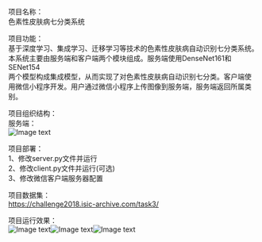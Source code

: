 项目名称：  
色素性皮肤病七分类系统
    
项目功能：  
基于深度学习、集成学习、迁移学习等技术的色素性皮肤病自动识别七分类系统。  
本系统主要由服务端和客户端两个模块组成。服务端使用DenseNet161和SENet154  
两个模型构成集成模型，从而实现了对色素性皮肤病自动识别七分类。客户端使  
用微信小程序开发。用户通过微信小程序上传图像到服务端，服务端返回所属类别。

项目组织结构：  
服务端：  
![Image text](https://github.com/JunhaoCheng/-Pigmented-skin-disease-automatic-recognition-and-classification-system-/blob/master/Imgs/Picture4.png)  


项目部署：  
1、修改server.py文件并运行  
2、修改client.py文件并运行(可选)  
3、修改微信客户端服务器配置
    
项目数据集：  
https://challenge2018.isic-archive.com/task3/


项目运行效果：  
![Image text](https://github.com/JunhaoCheng/-Pigmented-skin-disease-automatic-recognition-and-classification-system-/blob/master/Imgs/Picture1.png)![Image text](https://github.com/JunhaoCheng/-Pigmented-skin-disease-automatic-recognition-and-classification-system-/blob/master/Imgs/Picture2.png)![Image text](https://github.com/JunhaoCheng/-Pigmented-skin-disease-automatic-recognition-and-classification-system-/blob/master/Imgs/Picture3.png)
